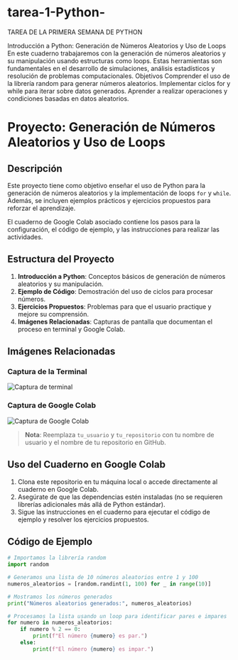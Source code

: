 # tarea-1-Python-
TAREA DE LA PRIMERA SEMANA DE PYTHON

Introducción a Python: Generación de Números Aleatorios y Uso de Loops
En este cuaderno trabajaremos con la generación de números aleatorios y su manipulación usando estructuras como loops.
Estas herramientas son fundamentales en el desarrollo de simulaciones, análisis estadísticos y resolución de problemas computacionales.
Objetivos
Comprender el uso de la librería random para generar números aleatorios.
Implementar ciclos for y while para iterar sobre datos generados.
Aprender a realizar operaciones y condiciones basadas en datos aleatorios.
# Proyecto: Generación de Números Aleatorios y Uso de Loops

## Descripción
Este proyecto tiene como objetivo enseñar el uso de Python para la generación de números aleatorios y la implementación de loops `for` y `while`. Además, se incluyen ejemplos prácticos y ejercicios propuestos para reforzar el aprendizaje. 

El cuaderno de Google Colab asociado contiene los pasos para la configuración, el código de ejemplo, y las instrucciones para realizar las actividades.

## Estructura del Proyecto
1. **Introducción a Python**: Conceptos básicos de generación de números aleatorios y su manipulación.
2. **Ejemplo de Código**: Demostración del uso de ciclos para procesar números.
3. **Ejercicios Propuestos**: Problemas para que el usuario practique y mejore su comprensión.
4. **Imágenes Relacionadas**: Capturas de pantalla que documentan el proceso en terminal y Google Colab.

## Imágenes Relacionadas
### Captura de la Terminal
![Captura de terminal](https://raw.githubusercontent.com/tu_usuario/tu_repositorio/main/imagen1.png)

### Captura de Google Colab
![Captura de Google Colab](https://raw.githubusercontent.com/tu_usuario/tu_repositorio/main/imagen2.png)

> **Nota**: Reemplaza `tu_usuario` y `tu_repositorio` con tu nombre de usuario y el nombre de tu repositorio en GitHub.

## Uso del Cuaderno en Google Colab
1. Clona este repositorio en tu máquina local o accede directamente al cuaderno en Google Colab.
2. Asegúrate de que las dependencias estén instaladas (no se requieren librerías adicionales más allá de Python estándar).
3. Sigue las instrucciones en el cuaderno para ejecutar el código de ejemplo y resolver los ejercicios propuestos.

## Código de Ejemplo
```python
# Importamos la librería random
import random

# Generamos una lista de 10 números aleatorios entre 1 y 100
numeros_aleatorios = [random.randint(1, 100) for _ in range(10)]

# Mostramos los números generados
print("Números aleatorios generados:", numeros_aleatorios)

# Procesamos la lista usando un loop para identificar pares e impares
for numero in numeros_aleatorios:
    if numero % 2 == 0:
        print(f"El número {numero} es par.")
    else:
        print(f"El número {numero} es impar.")
